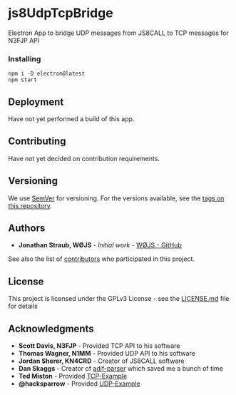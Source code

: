# js8UdpTcpBridge
Electron App to bridge UDP messages from JS8CALL to TCP messages for N3FJP API

### Installing
```
npm i -D electron@latest
npm start
```

## Deployment
Have not yet performed a build of this app.

## Contributing
Have not yet decided on contribution requirements.

## Versioning

We use [SemVer](http://semver.org/) for versioning. For the versions available, see the [tags on this repository](https://github.com/w0js/js8UdpTcpBridge/releases). 

## Authors

* **Jonathan Straub, WØJS** - *Initial work* - [WØJS - GitHub](https://github.com/w0js)

See also the list of [contributors](https://github.com/your/project/contributors) who participated in this project.

## License

This project is licensed under the GPLv3 License - see the [LICENSE.md](LICENSE.md) file for details

## Acknowledgments

* **Scott Davis, N3FJP** - Provided TCP API to his software
* **Thomas Wagner, N1MM** - Provided UDP API to his software
* **Jordan Sherer, KN4CRD** - Creator of JS8CALL software
* **Dan Skaggs** - Creator of [adif-parser](https://github.com/dskaggs/adif-parser/) which saved me a bunch of time
* **Ted Miston** - Provided [TCP-Example](https://gist.github.com/tedmiston/5935757)
* **@hacksparrow** - Provided [UDP-Example](https://www.hacksparrow.com/node-js-udp-server-and-client-example.html)